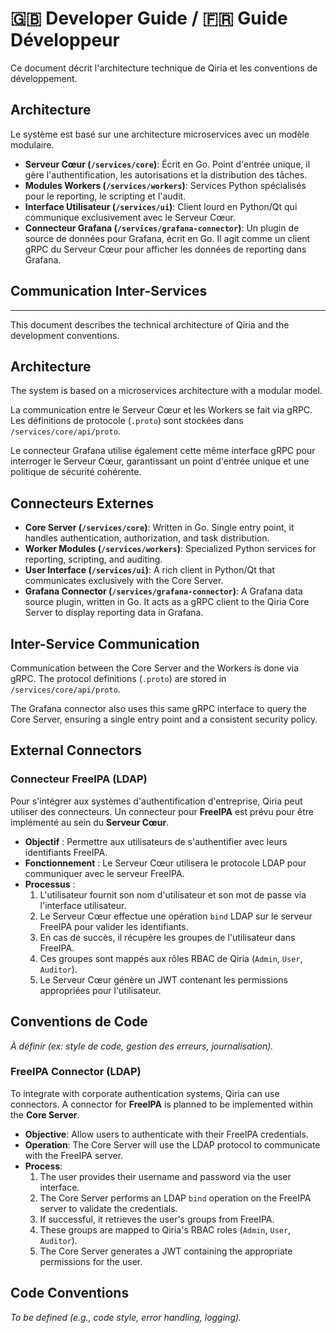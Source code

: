 <!--
[EN] The English version is an unofficial translation. In case of discrepancy, the French version prevails.
[FR] La version anglaise est une traduction non officielle. En cas de divergence, la version française prévaut.
-->

# 🇬🇧 Developer Guide / 🇫🇷 Guide Développeur

Ce document décrit l'architecture technique de Qiria et les conventions de développement.

## Architecture

Le système est basé sur une architecture microservices avec un modèle modulaire.

- **Serveur Cœur (`/services/core`)**: Écrit en Go. Point d'entrée unique, il gère l'authentification, les autorisations et la distribution des tâches.
- **Modules Workers (`/services/workers`)**: Services Python spécialisés pour le reporting, le scripting et l'audit.
- **Interface Utilisateur (`/services/ui`)**: Client lourd en Python/Qt qui communique exclusivement avec le Serveur Cœur.
- **Connecteur Grafana (`/services/grafana-connector`)**: Un plugin de source de données pour Grafana, écrit en Go. Il agit comme un client gRPC du Serveur Cœur pour afficher les données de reporting dans Grafana.

## Communication Inter-Services
---

This document describes the technical architecture of Qiria and the development conventions.

## Architecture

The system is based on a microservices architecture with a modular model.

La communication entre le Serveur Cœur et les Workers se fait via gRPC. Les définitions de protocole (`.proto`) sont stockées dans `/services/core/api/proto`.

Le connecteur Grafana utilise également cette même interface gRPC pour interroger le Serveur Cœur, garantissant un point d'entrée unique et une politique de sécurité cohérente.

## Connecteurs Externes

- **Core Server (`/services/core`)**: Written in Go. Single entry point, it handles authentication, authorization, and task distribution.
- **Worker Modules (`/services/workers`)**: Specialized Python services for reporting, scripting, and auditing.
- **User Interface (`/services/ui`)**: A rich client in Python/Qt that communicates exclusively with the Core Server.
- **Grafana Connector (`/services/grafana-connector`)**: A Grafana data source plugin, written in Go. It acts as a gRPC client to the Qiria Core Server to display reporting data in Grafana.

## Inter-Service Communication

Communication between the Core Server and the Workers is done via gRPC. The protocol definitions (`.proto`) are stored in `/services/core/api/proto`.

The Grafana connector also uses this same gRPC interface to query the Core Server, ensuring a single entry point and a consistent security policy.

## External Connectors

### Connecteur FreeIPA (LDAP)

Pour s'intégrer aux systèmes d'authentification d'entreprise, Qiria peut utiliser des connecteurs. Un connecteur pour **FreeIPA** est prévu pour être implémenté au sein du **Serveur Cœur**.

-   **Objectif** : Permettre aux utilisateurs de s'authentifier avec leurs identifiants FreeIPA.
-   **Fonctionnement** : Le Serveur Cœur utilisera le protocole LDAP pour communiquer avec le serveur FreeIPA.
-   **Processus** :
    1.  L'utilisateur fournit son nom d'utilisateur et son mot de passe via l'interface utilisateur.
    2.  Le Serveur Cœur effectue une opération `bind` LDAP sur le serveur FreeIPA pour valider les identifiants.
    3.  En cas de succès, il récupère les groupes de l'utilisateur dans FreeIPA.
    4.  Ces groupes sont mappés aux rôles RBAC de Qiria (`Admin`, `User`, `Auditor`).
    5.  Le Serveur Cœur génère un JWT contenant les permissions appropriées pour l'utilisateur.

## Conventions de Code

*À définir (ex: style de code, gestion des erreurs, journalisation).*

### FreeIPA Connector (LDAP)

To integrate with corporate authentication systems, Qiria can use connectors. A connector for **FreeIPA** is planned to be implemented within the **Core Server**.

-   **Objective**: Allow users to authenticate with their FreeIPA credentials.
-   **Operation**: The Core Server will use the LDAP protocol to communicate with the FreeIPA server.
-   **Process**:
    1.  The user provides their username and password via the user interface.
    2.  The Core Server performs an LDAP `bind` operation on the FreeIPA server to validate the credentials.
    3.  If successful, it retrieves the user's groups from FreeIPA.
    4.  These groups are mapped to Qiria's RBAC roles (`Admin`, `User`, `Auditor`).
    5.  The Core Server generates a JWT containing the appropriate permissions for the user.

## Code Conventions

*To be defined (e.g., code style, error handling, logging).*